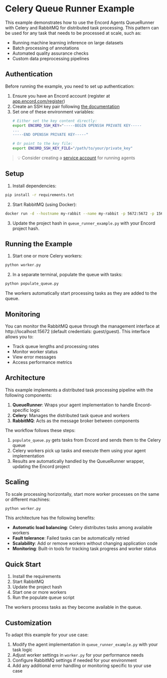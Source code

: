# Celery Queue Runner Example

This example demonstrates how to use the Encord Agents QueueRunner with Celery and RabbitMQ for distributed task processing. This pattern can be used for any task that needs to be processed at scale, such as:

- Running machine learning inference on large datasets
- Batch processing of annotations
- Automated quality assurance checks
- Custom data preprocessing pipelines

## Authentication

Before running the example, you need to set up authentication:

1. Ensure you have an Encord account (register at [app.encord.com/register](https://app.encord.com/register))
2. Create an SSH key pair following [the documentation](https://docs.encord.com/platform-documentation/Annotate/annotate-api-keys)
3. Set one of these environment variables:
   ```bash
   # Either set the key content directly:
   export ENCORD_SSH_KEY="-----BEGIN OPENSSH PRIVATE KEY-----
   ...
   -----END OPENSSH PRIVATE KEY-----"
   
   # Or point to the key file:
   export ENCORD_SSH_KEY_FILE="/path/to/your/private_key"
   ```

> 💡 Consider creating a [service account](https://docs.encord.com/platform-documentation/GettingStarted/getting-started-service-accounts) for running agents

## Setup

1. Install dependencies:

```bash
pip install -r requirements.txt
```

2. Start RabbitMQ (using Docker):

```bash
docker run -d --hostname my-rabbit --name my-rabbit -p 5672:5672 -p 15672:15672 rabbitmq:management
```

3. Update the project hash in `queue_runner_example.py` with your Encord project hash.

## Running the Example

1. Start one or more Celery workers:
```bash
python worker.py
```

2. In a separate terminal, populate the queue with tasks:
```bash
python populate_queue.py
```

The workers automatically start processing tasks as they are added to the queue.

## Monitoring

You can monitor the RabbitMQ queue through the management interface at http://localhost:15672
(default credentials: guest/guest). This interface allows you to:

- Track queue lengths and processing rates
- Monitor worker status
- View error messages
- Access performance metrics

## Architecture

This example implements a distributed task processing pipeline with the following components:

1. **QueueRunner**: Wraps your agent implementation to handle Encord-specific logic
2. **Celery**: Manages the distributed task queue and workers
3. **RabbitMQ**: Acts as the message broker between components

The workflow follows these steps:

1. `populate_queue.py` gets tasks from Encord and sends them to the Celery queue
2. Celery workers pick up tasks and execute them using your agent implementation
3. Results are automatically handled by the QueueRunner wrapper, updating the Encord project

## Scaling

To scale processing horizontally, start more worker processes on the same or different machines:

```bash
python worker.py
```

This architecture has the following benefits:

- **Automatic load balancing**: Celery distributes tasks among available workers
- **Fault tolerance**: Failed tasks can be automatically retried
- **Scalability**: Add or remove workers without changing application code
- **Monitoring**: Built-in tools for tracking task progress and worker status

## Quick Start

1. Install the requirements
2. Start RabbitMQ
3. Update the project hash
4. Start one or more workers
5. Run the populate queue script

The workers process tasks as they become available in the queue.

## Customization

To adapt this example for your use case:

1. Modify the agent implementation in `queue_runner_example.py` with your task logic
2. Adjust worker settings in `worker.py` for your performance needs
3. Configure RabbitMQ settings if needed for your environment
4. Add any additional error handling or monitoring specific to your use case
